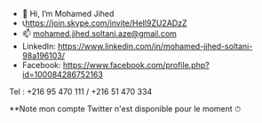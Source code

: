 - 👋 Hi, I’m Mohamed Jihed 
- 📞https://join.skype.com/invite/HeIl9ZU2ADzZ
- 📫 mohamed.jihed.soltani.aze@gmail.com
- LinkedIn:  https://www.linkedin.com/in/mohamed-jihed-soltani-98a196103/
- Facebook:  https://www.facebook.com/profile.php?id=100084286752163

Tel : +216 95 470 111    /     +216 51 470 334


**Note mon compte Twitter n'est disponible pour le moment ⏱
